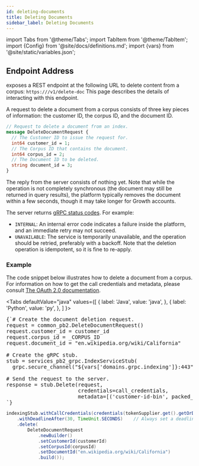 ```yaml
---
id: deleting-documents
title: Deleting Documents
sidebar_label: Deleting Documents
---
```


import Tabs from '@theme/Tabs';
import TabItem from '@theme/TabItem';
import {Config} from '@site/docs/definitions.md';
import {vars} from '@site/static/variables.json';

## Endpoint Address

<Config v="names.product"/> exposes a REST endpoint at the following URL
to delete content from a corpus:
<code>https://<Config v="domains.rest.indexing"/>/v1/delete-doc</code>
This page describes the details of interacting with this endpoint.

A request to delete a document from a corpus consists of three key pieces of information:
the customer ID, the corpus ID, and the document ID.

```protobuf
// Request to delete a document from an index.
message DeleteDocumentRequest {
  // The Customer ID to issue the request for.
  int64 customer_id = 1;
  // The Corpus ID that contains the document.
  int64 corpus_id = 2;
  // The Document ID to be deleted.
  string document_id = 3;
}
```

The reply from the server consists of nothing yet. Note that while the operation is
not completely synchronous (the document may still be returned in query results),
the platform typically removes the document within a few seconds, though it may
take longer for Growth accounts.

The server returns [gRPC status codes](https://grpc.github.io/grpc/core/md_doc_statuscodes.html).
For example:

- `INTERNAL`: An internal error code indicates a failure inside the platform, and an immediate
retry may not succeed.
- `UNAVAILABLE`: The service is temporarily unavailable, and the operation should be retried,
preferably with a backoff. Note that the deletion operation is idempotent, so it is fine to re-apply.

### Example

The code snippet below illustrates how to delete a document from a corpus. For information
on how to get the call credentials and metadata, please consult
[The OAuth 2.0 documentation](authentication.md).

<Tabs
  defaultValue="java"
  values={[
    { label: 'Java', value: 'java', },
    { label: 'Python', value: 'py', },
  ]
}>
<TabItem value="py">

<pre>
{`# Create the document deletion request.
request = common_pb2.DeleteDocumentRequest()
request.customer_id = customer_id
request.corpus_id = _CORPUS_ID
request.document_id = "en.wikipedia.org/wiki/California"

# Create the gRPC stub.
stub = services_pb2_grpc.IndexServiceStub(
  grpc.secure_channel("${vars['domains.grpc.indexing']}:443", grpc.ssl_channel_credentials()))

# Send the request to the server.
response = stub.Delete(request,
                       credentials=call_credentials,
                       metadata=[('customer-id-bin', packed_customer_id)])
`}
</pre>

</TabItem>
<TabItem value="java">

```java
indexingStub.withCallCredentials(credentials(tokenSupplier.get().getOrDie()))
    .withDeadlineAfter(30, TimeUnit.SECONDS)    // Always set a deadline.
    .delete(
        DeleteDocumentRequest
            .newBuilder()
            .setCustomerId(customerId)
            .setCorpusId(corpusId)
            .setDocumentId("en.wikipedia.org/wiki/California")
            .build());
```

</TabItem>
</Tabs>